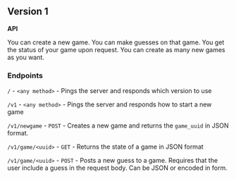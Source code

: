 ## Version 1

**API**

You can create a new game. You can make guesses on that game. You get the status of your game upon request. You can create as many new games as you want.

### Endpoints

`/` - `<any method>` - Pings the server and responds which version to use

`/v1` - `<any method>` - Pings the server and responds how to start a new game

`/v1/newgame` - `POST` - Creates a new game and returns the `game_uuid` in JSON format.

`/v1/game/<uuid>` - `GET` - Returns the state of a game in JSON format

`/v1/game/<uuid>` - `POST` - Posts a new guess to a game.  Requires that the user include a guess in the request body. Can be JSON or encoded in form.
